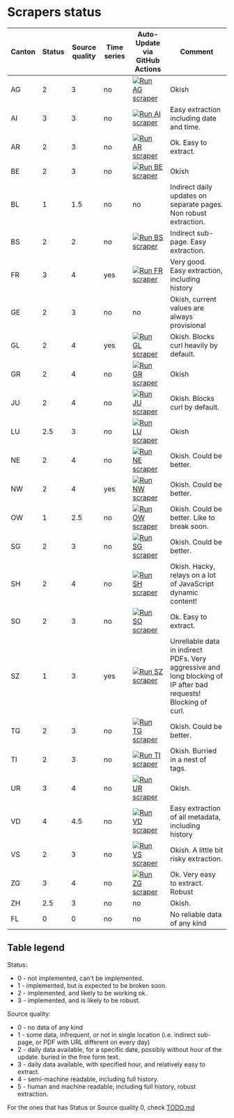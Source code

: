 # Scrapers status

| Canton | Status | Source quality | Time series | Auto-Update via GitHub Actions | Comment |
| ------ | ------ | -------------- | ------------| ------------------------------ |-------- |
| AG     | 2      | 3              | no          |  [![Run AG scraper](https://github.com/openZH/covid_19/workflows/Run%20AG%20scraper/badge.svg)](https://github.com/openZH/covid_19/actions?query=workflow%3A%22Run+AG+scraper%22)                             | Okish |
| AI     | 3      | 3              | no          |  [![Run AI scraper](https://github.com/openZH/covid_19/workflows/Run%20AI%20scraper/badge.svg)](https://github.com/openZH/covid_19/actions?query=workflow%3A%22Run+AI+scraper%22)                             | Easy extraction including date and time. |
| AR     | 2      | 3              | no          |  [![Run AR scraper](https://github.com/openZH/covid_19/workflows/Run%20AR%20scraper/badge.svg)](https://github.com/openZH/covid_19/actions?query=workflow%3A%22Run+AR+scraper%22)                            | Ok. Easy to extract. |
| BE     | 2      | 3              | no          |  [![Run BE scraper](https://github.com/openZH/covid_19/workflows/Run%20BE%20scraper/badge.svg)](https://github.com/openZH/covid_19/actions?query=workflow%3A%22Run+BE+scraper%22)                            | Okish |
| BL     | 1      | 1.5            | no          |  no                             | Indirect daily updates on separate pages. Non robust extraction. |
| BS     | 2      | 2              | no          |  [![Run BS scraper](https://github.com/openZH/covid_19/workflows/Run%20BS%20scraper/badge.svg)](https://github.com/openZH/covid_19/actions?query=workflow%3A%22Run+BS+scraper%22)                             | Indirect sub-page. Easy extraction. |
| FR     | 3      | 4              | yes          |  [![Run FR scraper](https://github.com/openZH/covid_19/workflows/Run%20FR%20scraper/badge.svg)](https://github.com/openZH/covid_19/actions?query=workflow%3A%22Run+FR+scraper%22)                             | Very good. Easy extraction, including history |
| GE     | 2      | 3              | no          |  no                            | Okish, current values are always provisional |
| GL     | 2      | 4              | yes          |  [![Run GL scraper](https://github.com/openZH/covid_19/workflows/Run%20GL%20scraper/badge.svg)](https://github.com/openZH/covid_19/actions?query=workflow%3A%22Run+GL+scraper%22)                             | Okish. Blocks curl heavily by default. |
| GR     | 2      | 4              | no          |  [![Run GR scraper](https://github.com/openZH/covid_19/workflows/Run%20GR%20scraper/badge.svg)](https://github.com/openZH/covid_19/actions?query=workflow%3A%22Run+GR+scraper%22)                            | Okish |
| JU     | 2      | 4              | no          |  [![Run JU scraper](https://github.com/openZH/covid_19/workflows/Run%20JU%20scraper/badge.svg)](https://github.com/openZH/covid_19/actions?query=workflow%3A%22Run+JU+scraper%22)                            | Okish. Blocks curl by default. |
| LU     | 2.5    | 3              | no          |  [![Run LU scraper](https://github.com/openZH/covid_19/workflows/Run%20LU%20scraper/badge.svg)](https://github.com/openZH/covid_19/actions?query=workflow%3A%22Run+LU+scraper%22)                            | Okish |
| NE     | 2      | 4              | no          |  [![Run NE scraper](https://github.com/openZH/covid_19/workflows/Run%20NE%20scraper/badge.svg)](https://github.com/openZH/covid_19/actions?query=workflow%3A%22Run+NE+scraper%22)                             | Okish. Could be better. |
| NW     | 2      | 4              | yes          |  [![Run NW scraper](https://github.com/openZH/covid_19/workflows/Run%20NW%20scraper/badge.svg)](https://github.com/openZH/covid_19/actions?query=workflow%3A%22Run+NW+scraper%22)                            | Okish. Could be better. |
| OW     | 1      | 2.5            | no          |  [![Run OW scraper](https://github.com/openZH/covid_19/workflows/Run%20OW%20scraper/badge.svg)](https://github.com/openZH/covid_19/actions?query=workflow%3A%22Run+OW+scraper%22)                             | Okish. Could be better. Like to break soon. |
| SG     | 2      | 3              | no          |  [![Run SG scraper](https://github.com/openZH/covid_19/workflows/Run%20SG%20scraper/badge.svg)](https://github.com/openZH/covid_19/actions?query=workflow%3A%22Run+SG+scraper%22)                            | Okish. Could be better. |
| SH     | 2      | 4              | no          |  [![Run SH scraper](https://github.com/openZH/covid_19/workflows/Run%20SH%20scraper/badge.svg)](https://github.com/openZH/covid_19/actions?query=workflow%3A%22Run+SH+scraper%22)                            | Okish. Hacky, relays on a lot of JavaScript dynamic content! |
| SO     | 2      | 3              | no          |  [![Run SO scraper](https://github.com/openZH/covid_19/workflows/Run%20SO%20scraper/badge.svg)](https://github.com/openZH/covid_19/actions?query=workflow%3A%22Run+SO+scraper%22)                            | Ok. Easy to extract. |
| SZ     | 1      | 3              | yes          |  [![Run SZ scraper](https://github.com/openZH/covid_19/workflows/Run%20SZ%20scraper/badge.svg)](https://github.com/openZH/covid_19/actions?query=workflow%3A%22Run+SZ+scraper%22)                             | Unreliable data in indirect PDFs. Very aggressive and long blocking of IP after bad requests! Blocking of curl. |
| TG     | 2      | 3              | no          |  [![Run TG scraper](https://github.com/openZH/covid_19/workflows/Run%20TG%20scraper/badge.svg)](https://github.com/openZH/covid_19/actions?query=workflow%3A%22Run+TG+scraper%22)                            | Okish. Could be better. |
| TI     | 2      | 3              | no          |  [![Run TI scraper](https://github.com/openZH/covid_19/workflows/Run%20TI%20scraper/badge.svg)](https://github.com/openZH/covid_19/actions?query=workflow%3A%22Run+TI+scraper%22)                             | Okish. Burried in a nest of tags. |
| UR     | 3      | 4              | no          |  [![Run UR scraper](https://github.com/openZH/covid_19/workflows/Run%20UR%20scraper/badge.svg)](https://github.com/openZH/covid_19/actions?query=workflow%3A%22Run+UR+scraper%22)                            | Okish. |
| VD     | 4      | 4.5            | no          |  [![Run VD scraper](https://github.com/openZH/covid_19/workflows/Run%20VD%20scraper/badge.svg)](https://github.com/openZH/covid_19/actions?query=workflow%3A%22Run+VD+scraper%22)                             | Easy extraction of all metadata, including history |
| VS     | 2      | 3              | no          |  [![Run VS scraper](https://github.com/openZH/covid_19/workflows/Run%20VS%20scraper/badge.svg)](https://github.com/openZH/covid_19/actions?query=workflow%3A%22Run+VS+scraper%22)                            | Okish. A little bit risky extraction. |
| ZG     | 3      | 4              | no          |  [![Run ZG scraper](https://github.com/openZH/covid_19/workflows/Run%20ZG%20scraper/badge.svg)](https://github.com/openZH/covid_19/actions?query=workflow%3A%22Run+ZG+scraper%22)                            | Ok. Very easy to extract. Robust |
| ZH     | 2.5    | 3              | no          |  no                             | Okish. |
| FL     | 0      | 0              | no          |  no                             | No reliable data of any kind |

## Table legend

Status:
  * 0 - not implemented, can't be implemented.
  * 1 - implemented, but is expected to be broken soon.
  * 2 - implemented, and likely to be working ok.
  * 3 - implemented, and is likely to be robust.

Source quality:
  * 0 - no data of any kind
  * 1 - some data, infrequent, or not in single location (i.e. indirect sub-page, or PDF with URL different on every day)
  * 2 - daily data available, for a specific date, possibly without hour of the update. buried in the free form text.
  * 3 - daily data available, with specified hour, and relatively easy to extract.
  * 4 - semi-machine readable, including full history.
  * 5 - human and machine readable, including full history, robust extraction.

For the ones that has Status or Source quality 0, check [TODO.md](TODO.md)
